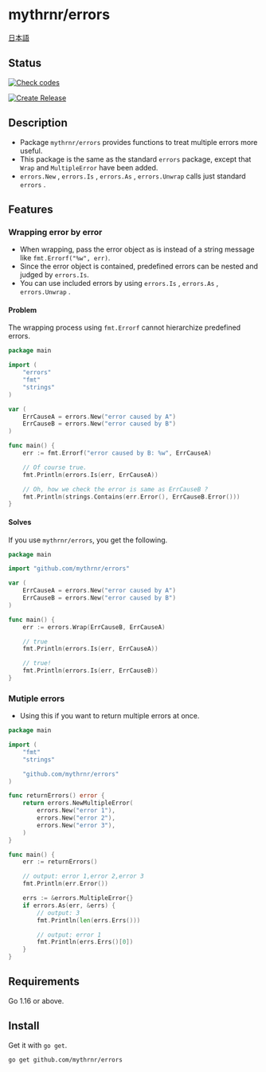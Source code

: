 # mythrnr/errors

[日本語](./README.jp.md)

## Status

[![Check codes](https://github.com/mythrnr/errors/actions/workflows/check_code.yml/badge.svg)](https://github.com/mythrnr/errors/actions/workflows/check_code.yml)

[![Create Release](https://github.com/mythrnr/errors/actions/workflows/release.yml/badge.svg)](https://github.com/mythrnr/errors/actions/workflows/release.yml)

## Description

- Package `mythrnr/errors` provides functions to treat multiple errors more useful.
- This package is the same as the standard `errors` package,
except that `Wrap` and `MultipleError` have been added.
- `errors.New` , `errors.Is` , `errors.As` , `errors.Unwrap` calls just standard `errors` .

## Features

### Wrapping error by error

- When wrapping, pass the error object as is instead of a string message
  like `fmt.Errorf("%w", err)`.
- Since the error object is contained, predefined errors can be nested
  and judged by `errors.Is`.
- You can use included errors by using `errors.Is` , `errors.As` , `errors.Unwrap` .

#### Problem

The wrapping process using `fmt.Errorf` cannot hierarchize predefined errors.

```go
package main

import (
    "errors"
    "fmt"
    "strings"
)

var (
    ErrCauseA = errors.New("error caused by A")
    ErrCauseB = errors.New("error caused by B")
)

func main() {
    err := fmt.Errorf("error caused by B: %w", ErrCauseA)

    // Of course true.
    fmt.Println(errors.Is(err, ErrCauseA))

    // Oh, how we check the error is same as ErrCauseB ?
    fmt.Println(strings.Contains(err.Error(), ErrCauseB.Error()))
}
```

#### Solves

If you use `mythrnr/errors`, you get the following.

```go
package main

import "github.com/mythrnr/errors"

var (
    ErrCauseA = errors.New("error caused by A")
    ErrCauseB = errors.New("error caused by B")
)

func main() {
    err := errors.Wrap(ErrCauseB, ErrCauseA)

    // true
    fmt.Println(errors.Is(err, ErrCauseA))

    // true!
    fmt.Println(errors.Is(err, ErrCauseB))
}
```

### Mutiple errors

- Using this if you want to return multiple errors at once.

```go
package main

import (
    "fmt"
    "strings"

    "github.com/mythrnr/errors"
)

func returnErrors() error {
    return errors.NewMultipleError(
        errors.New("error 1"),
        errors.New("error 2"),
        errors.New("error 3"),
    )
}

func main() {
    err := returnErrors()

    // output: error 1,error 2,error 3
    fmt.Println(err.Error())

    errs := &errors.MultipleError{}
    if errors.As(err, &errs) {
        // output: 3
        fmt.Println(len(errs.Errs()))

        // output: error 1
        fmt.Println(errs.Errs()[0])
    }
}
```

## Requirements

Go 1.16 or above.

## Install

Get it with `go get`.

```bash
go get github.com/mythrnr/errors
```
